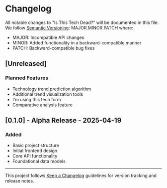 # Changelog

All notable changes to "Is This Tech Dead?" will be documented in this file. We follow [Semantic Versioning](https://semver.org/): MAJOR.MINOR.PATCH where:
- MAJOR: Incompatible API changes
- MINOR: Added functionality in a backward-compatible manner
- PATCH: Backward-compatible bug fixes

## [Unreleased]

### Planned Features
- Technology trend prediction algorithm
- Additional trend visualization tools
- I'm using this tech form
- Comparative analysis feature

## [0.1.0] - Alpha Release - 2025-04-19

### Added
- Basic project structure
- Initial frontend design
- Core API functionality
- Foundational data models

---

This project follows [Keep a Changelog](https://keepachangelog.com/) guidelines for version tracking and release notes. 